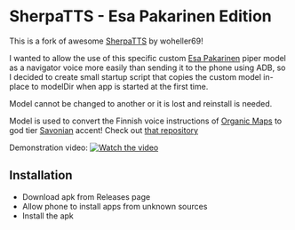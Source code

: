 # SherpaTTS - Esa Pakarinen Edition
This is a fork of awesome [SherpaTTS](https://github.com/woheller69/ttsEngine) by woheller69!

I wanted to allow the use of this specific custom [Esa Pakarinen](https://en.wikipedia.org/wiki/Esa_Pakarinen) piper model as a navigator voice more easily than sending it to the phone using ADB, so I decided to create small startup script that copies the custom model in-place to modelDir when app is started at the first time.

Model cannot be changed to another or it is lost and reinstall is needed.

Model is used to convert the Finnish voice instructions of [Organic Maps](https://github.com/organicmaps/organicmaps) to god tier [Savonian](https://en.wikipedia.org/wiki/Savonian_people) accent! Check out [that repository](https://github.com/Jarauvi/organicmaps)

Demonstration video:
[![Watch the video](https://img.youtube.com/vi/nTjUuRwqrVk/0.jpg)](https://www.youtube.com/watch?v=nTjUuRwqrVk)

## Installation
- Download apk from Releases page
- Allow phone to install apps from unknown sources
- Install the apk
